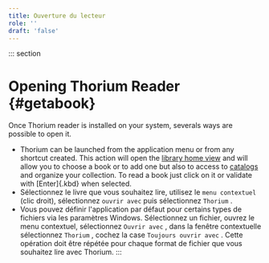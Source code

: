 ```yaml
---
title: Ouverture du lecteur
role: ''
draft: 'false'
---
```


::: section

# Opening Thorium Reader {#getabook}

Once Thorium reader is installed on your system, severals ways are possible to open it.

- Thorium can be launched from the application menu or from any shortcut created. This action will open the [library home view]() and will allow you to choose a book or to add one but also to access to [catalogs]() and organize your collection. To read a book just click on it or validate with [Enter]{.kbd} when selected.
- Sélectionnez le livre que vous souhaitez lire, utilisez le `menu contextuel` (clic droit), sélectionnez `ouvrir avec` puis sélectionnez `Thorium` .
- Vous pouvez définir l'application par défaut pour certains types de fichiers via les paramètres Windows. Sélectionnez un fichier, ouvrez le menu contextuel, sélectionnez `Ouvrir avec` , dans la fenêtre contextuelle sélectionnez `Thorium` , cochez la case `Toujours ouvrir avec` . Cette opération doit être répétée pour chaque format de fichier que vous souhaitez lire avec Thorium. :::
